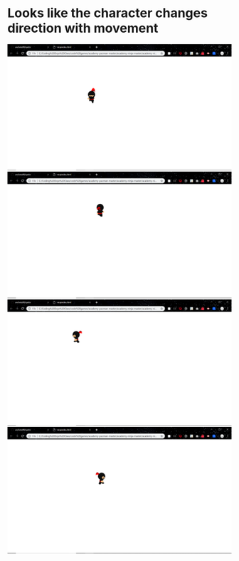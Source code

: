 # Looks like the character changes direction with movement
![Down movement](./img/downExample.png)
![Up movement](./img/upExample.png)
![Left movement](./img/leftExample.png)
![Right movement](./img/rightExample.png)
